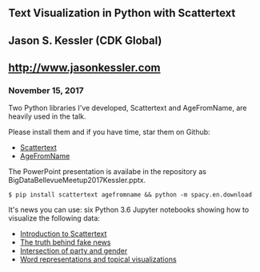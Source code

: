 ## Text Visualization in Python with Scattertext
## Jason S. Kessler (CDK Global)
## http://www.jasonkessler.com
### November 15, 2017

Two Python libraries I've developed, Scattertext and AgeFromName, are heavily used in the talk.

Please install them and if you have time, star them on Github:

- [Scattertext](https://github.com/JasonKessler/scattertext)
- [AgeFromName](https://github.com/JasonKessler/agefromname)

The PowerPoint presentation is availabe in the repository as BigDataBellevueMeetup2017Kessler.pptx.

`$ pip install scattertext agefromname && python -m spacy.en.download`

It's news you can use: six Python 3.6 Jupyter notebooks showing how to visualize the following data:

- [Introduction to Scattertext](https://nbviewer.jupyter.org/github/JasonKessler/Scattertext-BBD2017/blob/master/Scattertext-Intro-Part-1.ipynb)
- [The truth behind fake news](https://nbviewer.jupyter.org/github/JasonKessler/Scattertext-BBD2017/blob/master/Fake-News-Analysis.ipynb)
- [Intersection of party and gender](https://nbviewer.jupyter.org/github/JasonKessler/Scattertext-BBD2017/blob/master/Scattertext-Intro-Part-2.ipynb)
- [Word representations and topical visualizations](https://nbviewer.jupyter.org/github/JasonKessler/Scattertext-BBD2017/blob/master/Scattertext-Intro-Part-3.ipynb)
